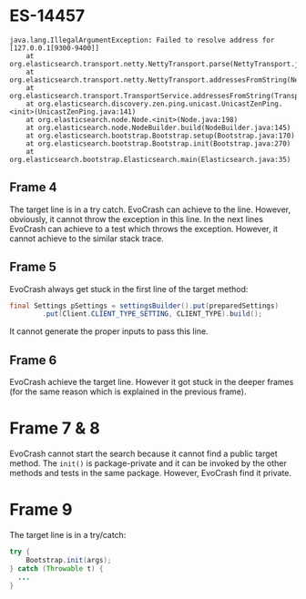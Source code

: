 # ES-14457

```
java.lang.IllegalArgumentException: Failed to resolve address for [127.0.0.1[9300-9400]]
    at org.elasticsearch.transport.netty.NettyTransport.parse(NettyTransport.java:668)
    at org.elasticsearch.transport.netty.NettyTransport.addressesFromString(NettyTransport.java:620)
    at org.elasticsearch.transport.TransportService.addressesFromString(TransportService.java:398)
    at org.elasticsearch.discovery.zen.ping.unicast.UnicastZenPing.<init>(UnicastZenPing.java:141)
    at org.elasticsearch.node.Node.<init>(Node.java:198)
    at org.elasticsearch.node.NodeBuilder.build(NodeBuilder.java:145)
    at org.elasticsearch.bootstrap.Bootstrap.setup(Bootstrap.java:170)
    at org.elasticsearch.bootstrap.Bootstrap.init(Bootstrap.java:270)
    at org.elasticsearch.bootstrap.Elasticsearch.main(Elasticsearch.java:35)
```

## Frame 4
The target line is in a try catch. EvoCrash can achieve to the line. However, obviously, it cannot throw the exception in this line.
In the next lines EvoCrash can achieve to a test which throws the exception. However, it cannot achieve to the similar stack trace.


## Frame 5
EvoCrash always get stuck in the first line of the target method:
```java
final Settings pSettings = settingsBuilder().put(preparedSettings)
        .put(Client.CLIENT_TYPE_SETTING, CLIENT_TYPE).build();
```
It cannot generate the proper inputs to pass this line.


## Frame 6
EvoCrash achieve the target line. However it got stuck in the deeper frames (for the same reason which is explained in the previous frame).

# Frame 7 & 8
EvoCrash cannot start the search because it cannot find a public target method. The `init()` is package-private and it can be invoked by the other methods and tests in the same package. However, EvoCrash find it private.


# Frame 9
The target line is in a try/catch:
```java
try {
    Bootstrap.init(args);
} catch (Throwable t) {
  ...
}
```
